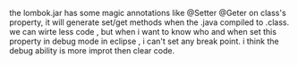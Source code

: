 the lombok.jar has some magic annotations like @Setter @Geter on class's property, 
it will generate set/get methods when the .java compiled to .class.
we can wirte less code , but when i want to know who and when set this property in debug mode in eclipse , i can't set any break point.
i think the debug ability is more improt then clear code.
